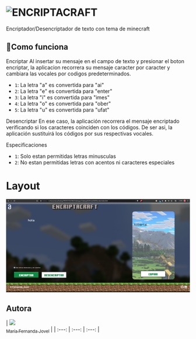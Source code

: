 # ![ENCRIPTACRAFT](https://user-images.githubusercontent.com/98281066/236633445-7abcefa9-47df-45dc-bb15-027f39fd5bde.png)
Encriptador/Desencriptador de texto con tema de minecraft

## :hammer:Como funciona

Encriptar
Al insertar su mensaje en el campo de texto y presionar el boton encriptar, la aplicacion recorrera su mensaje caracter por caracter y cambiara las vocales por codigos predeterminados.
- `1`: La letra "a" es convertida para "ai"
- `2`: La letra "e" es convertida para "enter"
- `3`: La letra "i" es convertida para "imes"
- `4`: La letra "o" es convertida para "ober"
- `5`: La letra "u" es convertida para "ufat"

Desencriptar
En ese caso, la aplicación recorrera el mensaje encriptado verificando si los caracteres coinciden con los códigos. De ser asi, la aplicación sustituirá los códigos por sus respectivas vocales.

Especificaciones
- `1`: Solo estan permitidas letras minusculas
- `2`: No estan permitidas letras con acentos ni caracteres especiales

# Layout
<img src="imagenes/captura.png"/>

## Autora

| [<img src="![Fernanda](https://avatars.githubusercontent.com/u/98281066)
" width=115><br><sub>María Fernanda Jovel</sub>](https://github.com/ferjovel06) |
| :---: | :---: | :---: |
